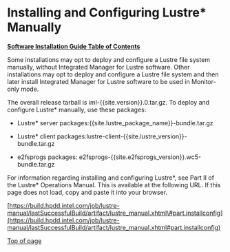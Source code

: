 # <a name="1.0"></a>Installing and Configuring Lustre\* Manually

[**Software Installation Guide Table of Contents**](ig_TOC.md)

Some installations may opt to deploy and configure a Lustre file system
manually, without Integrated Manager for Lustre software. Other
installations may opt to deploy and configure a Lustre file system and
then later install Integrated Manager for Lustre software to be used in
Monitor-only mode.

The overall release tarball is iml-{{site.version}}.0.tar.gz. To deploy and
configure Lustre\* manually, use these packages:

* Lustre\* server packages:{{site.lustre_package_name}}-bundle.tar.gz

* Lustre\* client packages:lustre-client-{{site.lustre_version}}-bundle.tar.gz

* e2fsprogs packages: e2fsprogs-{{site.e2fsprogs_version}}.wc5-bundle.tar.gz

For information regarding installing and configuring Lustre\*, see Part II
of the Lustre\* Operations Manual. This is available at the following URL.
If this page does not load, copy and paste it into your browser.

[https://build.hpdd.intel.com/job/lustre-manual/lastSuccessfulBuild/artifact/lustre_manual.xhtml\#part.installconfig](https://build.hpdd.intel.com/job/lustre-manual/lastSuccessfulBuild/artifact/lustre_manual.xhtml#part.installconfig)

[Top of page](#1.0)
